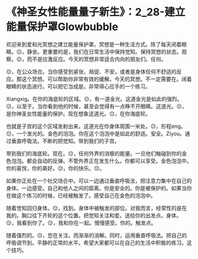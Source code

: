 # 《神圣女性能量量子新生》：2_28-建立能量保护罩Glowbubble

欢迎来到爱和光冥想之建立能量保护罩。冥想是一种生活方式。除了每天闭着眼睛。😔，静坐。更重要的是，我们在日常生活中保持觉知。保持冥想的状态。观察。😔，而不是应激反应。今天的冥想非常适合内向的朋友们。任何。

😔，在公众场合。当你感受到紧张、局促、不安，或者是身体任何不舒适的反应。那这个冥想。可以帮助你非常有效的缓解。今天的冥想。不一定需要在。闭着眼睛的状态进行。可以把它当成是。非常得心应手的一个练习。

Xiangxig。在你的海底轮的区域。😔，有一道金光。这道金光是如此的强烈。😔，以至于。当你看到他的时候，甚至会觉得有一点睁不开眼睛。这道光。😔，是你神圣女性能量的保护。现在想象这道光。😔，在你海底轮。

也就是子宫的这个区域发射出来。这道光在你身体周围一米处。😔，形程eng。😔，一个发光的。金色的泡泡。你在这个泡泡中是如此的舒适。安全。Ziyou。通过垂直呼吸法。不断的把觉知。带到我们的子宫。

带到我们的海底轮。现在。😔，任何外界的消极的能量。一旦他们触碰到你的金色泡泡。都会自动的反弹。不管外界正在发生什么。你都可以享受。金色泡泡中。你的喜悦，你的美好。😔，你的快乐。😔。

如果你正处在一个社交场合中。可以一边通过垂直呼吸法，把注意力集中在自己的身体。一边感受。自己和他人之间的距离。你是安全的。你是被保护的。如果当你在做这个练习的时候，已经被触发了。感受自己在金色的泡泡中。

随着觉知回归身体。😔，找到。身体中被触发的部位。对我而言，经常性的是在我的。胸口往下齐轮的这个位置。把觉知关注和爱。送给你的出发点。身体。😔，我看到你了。😔，我和你在一起。慢慢感受。你的。触发点。

随着强烈的。😔，您在关注。而渐渐的消解。同时，运用垂直呼吸法。把自己的呼吸调节到。平静的正常的水平。希望大家都可以在自己的生活中积极的练习。这个技巧。

